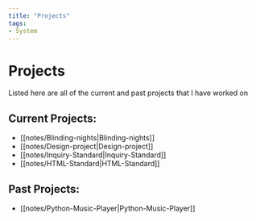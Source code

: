 ```yaml
---
title: "Projects"
tags:
- System
---
```


# Projects

Listed here are all of the current and past projects that I have worked on

## Current Projects:
- [[notes/Blinding-nights|Blinding-nights]]
- [[notes/Design-project|Design-project]]
- [[notes/Inquiry-Standard|Inquiry-Standard]]
- [[notes/HTML-Standard|HTML-Standard]]

## Past Projects:
- [[notes/Python-Music-Player|Python-Music-Player]]
